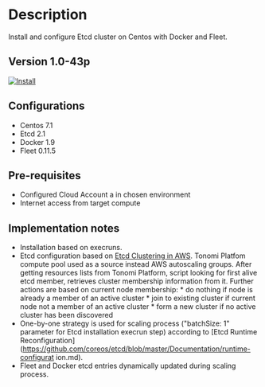 Description
===========
Install and configure Etcd cluster on Centos with Docker and Fleet.

Version 1.0-43p
-------------

[![Install](https://raw.github.com/qubell-bazaar/component-skeleton/master/img/install.png)](https://express.tonomi.com/applications/upload?metadataUrl=https://raw.github.com/qubell-bazaar/component-docker-networking/1.0-43p/meta.yml)

Configurations
--------------
 - Centos 7.1
 - Etcd 2.1
 - Docker 1.9
 - Fleet 0.11.5

Pre-requisites
--------------
 - Configured Cloud Account a in chosen environment
 - Internet access from target compute

Implementation notes
 --------------------
 - Installation based on execruns.
 - Etcd configuration based on [Etcd Clustering in AWS](http://engineering.monsanto.com/2015/06/12/etcd-clustering/).
      Tonomi Platfom compute pool used as a source instead AWS autoscaling groups.
      After getting resources lists from Tonomi Platform, script looking for first alive etcd member, retrieves cluster membership information from it. Further actions are based on current node membership:
         * do nothing if node is already a member of an active cluster
         * join to existing cluster if current node not a member of an active cluster
         * form a new cluster if no active cluster has been discovered
 - One-by-one strategy is used for scaling process ("batchSize: 1" parameter for Etcd installation execrun step) according to [Etcd Runtime Reconfiguration](https://github.com/coreos/etcd/blob/master/Documentation/runtime-configurat    ion.md).
 - Fleet and Docker etcd entries dynamically updated during scaling process.

